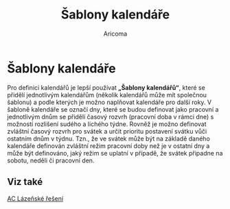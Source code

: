 ﻿---
    title: "Šablony kalendáře"
    author: Aricoma
    ms.date: 04/30/2018
    ms.topic: article
    ms.prod: dynamics-nav-2017
    ms.contentlocale: cs-cz
    ms.lasthandoff: 04/30/2018
---

# Šablony kalendáře
Pro definici kalendářů je lepší používat **„Šablony kalendářů“**, které se přidělí jednotlivým kalendářům (několik kalendářů může mít společnou šablonu) a podle kterých je možno naplňovat kalendáře pro další roky.
V šabloně kalendáře se označí dny, které se budou definovat jako pracovní a jednotlivým dnům se přidělí časový rozvrh (pracovní doba v rámci dne) s možností rozlišení sudého a lichého týdne. Rovněž je možno definovat  zvláštní časový rozvrh pro svátek a určit prioritu postavení svátku vůči ostatním dnům v týdnu. Tzn., že ve svátek může být na základě daného kalendáře definován zvláštní režim pracovní doby než je v ostatní dny a může být definováno, jaký režim se uplatní v případě, že svátek připadne na sobotu, neděli či pracovní den. 

## <a name="see-also"></a>Viz také
[AC Lázeňské řešení](spa-solution.md)